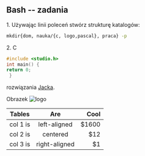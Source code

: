 ## Bash -- zadania

1\. Używając linii poleceń stwórz strukturę katalogów:
```sh
mkdir{dom, nauka/{c, logo,pascal}, praca} -p

```

2\. C
```C
#include <studio.h> 
int main() {
return 0;
 }
```


rozwiązania [Jacka](http://inf.ug.edu.pl/).

Obrazek
![logo](http://tecadmin.net/wp-content/uploads/2013/02/bash-logo-75x75.jpg)

| Tables   |      Are      |  Cool |
|----------|:-------------:|------:|
| col 1 is |  left-aligned | $1600 |
| col 2 is |    centered   |   $12 |
| col 3 is | right-aligned |    $1 |
